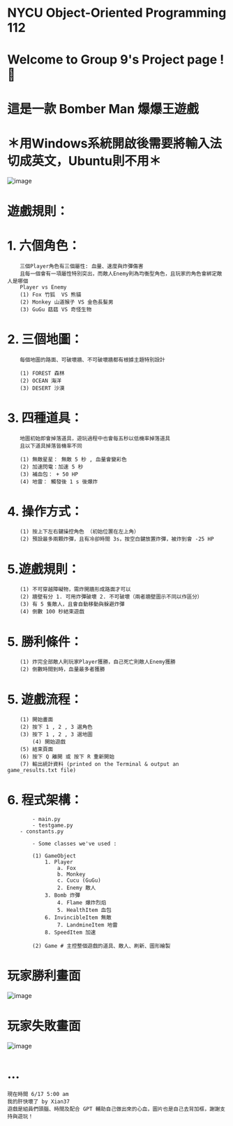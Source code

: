 # NYCU Object-Oriented Programming 112
# Welcome to Group 9's Project page ! 🙌
# 這是一款 Bomber Man 爆爆王遊戲
# ＊用Windows系統開啟後需要將輸入法切成英文，Ubuntu則不用＊

![image](https://github.com/Xian37/group9_project/blob/main/Game_Picture/start.png)

# 遊戲規則：

# 	1. 六個角色：

		三個Player角色有三個屬性: 血量、速度與炸彈傷害
  		且每一個會有一項屬性特別突出，而敵人Enemy則為均衡型角色，且玩家的角色會綁定敵人是哪個
    	Player vs Enemy
		(1) Fox 竹狐  VS 熊貓
		(2) Monkey 山道猴子 VS 金色長髮男 
		(3) GuGu 菇菇 VS 奇怪生物
	
#	2. 三個地圖：

		每個地圖的路面、可破壞牆、不可破壞牆都有根據主題特別設計
  
		(1) FOREST 森林
		(2) OCEAN 海洋
		(3) DESERT 沙漠
	
#	3. 四種道具：

		地圖初始即會掉落道具，遊玩過程中也會每五秒以低機率掉落道具
		且以下道具掉落皆機率不同
  
		(1) 無敵星星： 無敵 5 秒 , 血量會變彩色
		(2) 加速閃電：加速 5 秒
		(3) 補血包： + 50 HP
		(4) 地雷： 觸發後 1 s 後爆炸
		
#	4. 操作方式：

		(1) 按上下左右鍵操控角色 （初始位置在左上角） 
		(2) 預設最多兩顆炸彈，且有冷卻時間 3s，按空白鍵放置炸彈，被炸到會 -25 HP
  
#  	5.遊戲規則：
   
		(1) 不可穿越障礙物，需炸開牆形成路面才可以
		(2) 牆壁有分 1. 可用炸彈破壞 2. 不可破壞（兩者牆壁圖示不同以作區分）
		(3) 有 5 隻敵人，且會自動移動與躲避炸彈
  		(4) 倒數 100 秒結束遊戲
  
# 	5. 勝利條件：
   
		(1) 炸完全部敵人則玩家Player獲勝，自己死亡則敵人Enemy獲勝
		(2) 倒數時間到時，血量最多者獲勝

# 	5. 遊戲流程：

		(1) 開始畫面
  		(2) 按下 1 , 2 , 3 選角色
  		(3) 按下 1 , 2 , 3 選地圖
    		(4) 開始遊戲
		(5) 結束頁面
  		(6) 按下 Q 離開 或 按下 R 重新開始 
		(7) 輸出統計資料 (printed on the Terminal & output an game_results.txt file)
 
#  	6. 程式架構：
		
     		- main.py
       		- testgame.py
	 	- constants.py
  
       		- Some classes we've used : 
	 
	   		(1) GameObject
		   		1. Player
					a. Fox 
					b. Monkey
		   			c. Cucu (GuGu)
		      		2. Enemy 敵人
		 		3. Bomb 炸彈
	    			4. Flame 爆炸烈焰
	       			5. HealthItem 血包
		  		6. InvincibleItem 無敵
	     			7. LandmineItem 地雷
				8. SpeedItem 加速
	   
			(2) Game # 主控整個遊戲的道具、敵人、刷新、圖形繪製


# 玩家勝利畫面
![image](https://github.com/Xian37/group9_project/blob/main/Game_Picture/gamewin.png)
# 
# 玩家失敗畫面
![image](https://github.com/Xian37/group9_project/blob/main/Game_Picture/gameover.png)
# ...





	現在時間 6/17 5:00 am
	我的肝快壞了 by Xian37
	遊戲是組員們頭腦、時間及配合 GPT 輔助自己做出來的心血，圖片也是自己去背加框，謝謝支持與遊玩！
